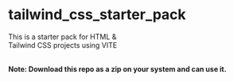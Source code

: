 # tailwind_css_starter_pack
<p>This is a starter pack for HTML & 
  <br/>
  Tailwind CSS projects using VITE </p>
<br/>
<strong> Note: Download this repo as a zip on your system and can use it. </strong>
